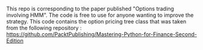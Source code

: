 This repo is corresponding to the paper published "Options trading involving HMM".
The code is free to use for anyone wanting to improve the strategy. 
This code contains the option pricing tree class that was taken from the following repository : https://github.com/PacktPublishing/Mastering-Python-for-Finance-Second-Edition
